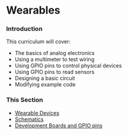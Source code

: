 # Wearables

### Introduction

This curriculum will cover:

- The basics of analog electronics
- Using a multimeter to test wiring
- Using GPIO pins to control physical devices
- Using GPIO pins to read sensors
- Designing a basic circuit
- Modifying example code 

### This Section

- [Wearable Devices](./WEARABLES.md)
- [Schematics](./SCHEMATICS.md)
- [Development Boards and GPIO pins](./DEVBOARDS.md)
